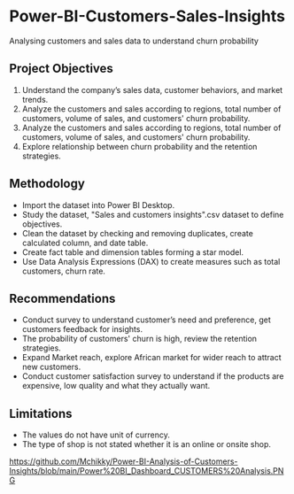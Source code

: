# Power-BI-Customers-Sales-Insights
Analysing customers and sales data to understand churn probability 
## Project Objectives
1. Understand the company’s sales data, customer behaviors, and market trends.
2. Analyze the customers and sales according to  regions, total number of customers, volume of sales, and customers' churn probability.
3. Analyze the customers and sales according to  regions, total number of customers, volume of sales, and customers' churn probability.
4. Explore relationship between churn probability and the retention strategies. 
## Methodology
- Import the dataset into Power BI Desktop. 
- Study the dataset, "Sales and customers insights".csv dataset to define objectives.
- Clean the dataset by checking and removing duplicates, create calculated column, and date table. 
- Create fact table and dimension tables forming a star model. 
- Use Data Analysis Expressions (DAX) to create measures such as total customers, churn rate.
## Recommendations
- Conduct survey to understand customer’s need and preference, get customers feedback for insights. 
- The probability of customers' churn is high, review the retention strategies.  
- Expand Market reach, explore African market for wider reach to attract new customers.
- Conduct customer satisfaction survey to understand if the products are expensive, low quality and what they actually want.
## Limitations
- The values do not have unit of currency. 
- The type of shop is not stated whether it is an online or onsite shop.

https://github.com/Mchikky/Power-BI-Analysis-of-Customers-Insights/blob/main/Power%20BI_Dashboard_CUSTOMERS%20Analysis.PNG




